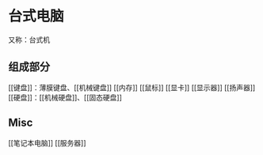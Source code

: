 # 台式电脑

又称：台式机

## 组成部分

[[键盘]]：薄膜键盘、[[机械键盘]]
[[内存]]
[[鼠标]]
[[显卡]]
[[显示器]]
[[扬声器]]
[[硬盘]]：[[机械硬盘]]、[[固态硬盘]]



## Misc

[[笔记本电脑]]
[[服务器]]

